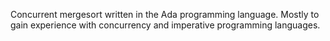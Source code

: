Concurrent mergesort written in the Ada programming language. Mostly to gain experience with concurrency and imperative programming languages.